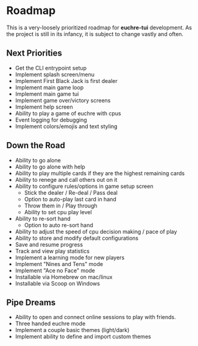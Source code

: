 # Roadmap

This is a very-loosely prioritized roadmap for **euchre-tui** development.
As the project is still in its infancy, it is subject to change vastly and
often.

## Next Priorities

- Get the CLI entrypoint setup
- Implement splash screen/menu
- Implement First Black Jack is first dealer
- Implement main game loop
- Implement main game tui
- Implement game over/victory screens
- Implement help screen
- Ability to play a game of euchre with cpus
- Event logging for debugging
- Implement colors/emojis and text styling

## Down the Road

- Ability to go alone
- Ability to go alone with help
- Ability to play multiple cards if they are the highest remaining cards
- Ability to renege and call others out on it
- Ability to configure rules/options in game setup screen
  - Stick the dealer / Re-deal / Pass deal
  - Option to auto-play last card in hand
  - Throw them in / Play through
  - Ability to set cpu play level
- Ability to re-sort hand
  - Option to auto re-sort hand
- Ability to adjust the speed of cpu decision making / pace of play
- Ability to store and modify default configurations
- Save and resume progress
- Track and view play statistics
- Implement a learning mode for new players
- Implement "Nines and Tens" mode
- Implement "Ace no Face" mode
- Installable via Homebrew on mac/linux
- Installable via Scoop on Windows

## Pipe Dreams

- Ability to open and connect online sessions to play with friends.
- Three handed euchre mode
- Implement a couple basic themes (light/dark)
- Implement ability to define and import custom themes
